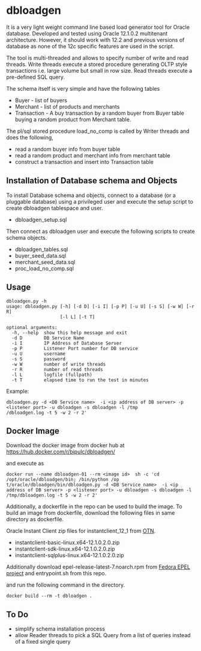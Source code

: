 # dbloadgen

It is a very light weight command line based load generator tool for Oracle database. Developed and tested using Oracle 12.1.0.2 multitenant architecture. However, it should work with 12.2 and previous versions of database as none of the 12c specific features are used in the script.

The tool is multi-threaded and allows to specify number of write and read threads. Write threads execute a stored procedure generating OLTP style transactions i.e. large volume but small in row size. Read threads execute a pre-defined SQL query. 

The schema itself is very simple and have the following tables

-   Buyer - list of buyers
-   Merchant - list of products and merchants
-   Transaction - A buy transaction by a random buyer from Buyer table buying a random product from Merchant table.

The pl/sql stored procedure load_no_comp is called by Writer threads and does the following, 
-   read a random buyer info from buyer table 
-   read a random product and merchant info from merchant table 
-   construct a transaction and  insert into Transaction table 

## Installation of Database schema and Objects

To install Database schema and objects, connect to a database (or a pluggable database) using a privileged user and execute the setup script to create dbloadgen tablespace and user.

-   dbloadgen_setup.sql

Then connect as dbloadgen user and execute the following scripts to create schema objects.

-   dbloadgen_tables.sql
-   buyer_seed_data.sql
-   merchant_seed_data.sql
-   proc_load_no_comp.sql   

## Usage 
```
dbloadgen.py -h
usage: dbloadgen.py [-h] [-d D] [-i I] [-p P] [-u U] [-s S] [-w W] [-r R]
                    [-l L] [-t T]

optional arguments:
  -h, --help  show this help message and exit
  -d D        DB Service Name
  -i I        IP Address of Database Server
  -p P        Listener Port number for DB service
  -u U        username
  -s S        password
  -w W        number of write threads
  -r R        number of read threads
  -l L        logfile (fullpath)
  -t T        elapsed time to run the test in minutes
```

Example:

```
dbloadgen.py -d <DB Service name>  -i <ip address of DB server> -p <listener port> -u dbloadgen -s dbloadgen -l /tmp
/dbloadgen.log -t 5 -w 2 -r 2'
```

## Docker Image

Download the docker image from docker hub at https://hub.docker.com/r/bipulc/dbloadgen/

and execute as 

```
docker run --name dbloadgen-01 --rm <image id>  sh -c 'cd /opt/oracle/dbloadgen/bin; /bin/python /op
t/oracle/dbloadgen/bin/dbloadgen.py -d <DB Service name>  -i <ip address of DB server> -p <listener port> -u dbloadgen -s dbloadgen -l /tmp/dbloadgen.log -t 5 -w 2 -r 2'
```
Additionally, a dockerfile in the repo can be used to build the image. To build an image from dockerfile, download the following files in same directory as dockerfile.

Oracle Instant Client zip files  for instantclient_12_1 from [OTN](http://www.oracle.com/technetwork/index.html).

- instantclient-basic-linux.x64-12.1.0.2.0.zip
- instantclient-sdk-linux.x64-12.1.0.2.0.zip
- instantclient-sqlplus-linux.x64-12.1.0.2.0.zip

Additionally download epel-release-latest-7.noarch.rpm from [Fedora EPEL project](https://dl.fedoraproject.org/pub/epel/)
and entrypoint.sh from this repo.

and run the following command in the directory. 

```
docker build --rm -t dbloadgen .
```

## To Do

- simplify schema installation process
- allow Reader threads to pick a SQL Query from a list of queries instead of a fixed single query

